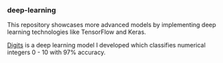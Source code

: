 ### deep-learning

This repository showcases more advanced models by implementing deep learning technologies like TensorFlow and Keras.

[Digits](https://github.com/nwoodr94/machine-learning/blob/master/deep-learning/deep_learning_MNIST.ipynb) is a deep learning model I developed which classifies numerical integers 0 - 10 with 97% accuracy.
